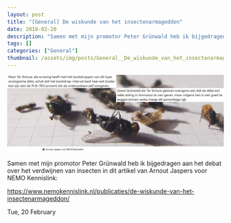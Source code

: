 ```yaml
---
layout: post
title: "[General] De wiskunde van het insectenarmageddon"
date: 2018-02-20
description: "Samen met mijn promotor Peter Grünwald heb ik bijgedragen aan het debat over het verdwijnen van insecten in dit artikel van Arnout Jaspers voor NEMO Kennislink:https://www.nemokennislink.nl/publicaties/de-wiskunde-van-het-insectenarmageddon/"
tags: []
categories: ["General"]
thumbnail: /assets/img/posts/General__De_wiskunde_van_het_insectenarmageddon-thumbnail.jpeg
---
```

![](/assets/img/posts/General__De_wiskunde_van_het_insectenarmageddon-0.jpeg)

Samen met mijn promotor Peter Grünwald heb ik bijgedragen aan het debat over het verdwijnen van insecten in dit artikel van Arnout Jaspers voor NEMO Kennislink:

<https://www.nemokennislink.nl/publicaties/de-wiskunde-van-het-insectenarmageddon/>

Tue, 20 February
